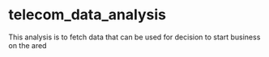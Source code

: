 # telecom_data_analysis
This analysis is to fetch data that can be used for decision to start business on the ared
